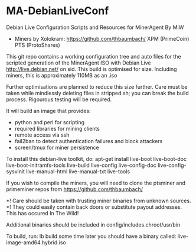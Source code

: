 MA-DebianLiveConf
=================

Debian Live Configuration Scripts and Resources for MinerAgent
By MiW
* Miners by Xolokram: https://github.com/thbaumbach/ XPM (PrimeCoin) PTS (ProtoShares)

This git repo contains a working configuration tree and auto files for the scripted generation of the MinerAgent ISO with Debian Live http://live.debian.net/ on sid.
This build is optimised for size. Including miners, this is approximately 110MB as an .iso

Further optimisations are planned to reduce this size further. Care must be taken while mindlessly deleting files in stripped.sh; you can break the build process. Rigourous testing will be required.

It will build an image that provides:
* python and perl for scripting
* required libraries for mining clients
* remote access via ssh
* fail2ban to detect authentication failures and block attackers
* screen/tmux for miner persistence

To install this debian-live toolkit, do:
apt-get install live-boot live-boot-doc live-boot-initramfs-tools live-build live-config live-config-doc live-config-sysvinit live-manual-html live-manual-txt live-tools

If you wish to compile the miners, you will need to clone the ptsminer and primeminer repos from https://github.com/thbaumbach/

*! Care should be taken with trusting miner binaries from unknown sources.
*! They could easily contain back doors or substitute payout addresses. This has occured In The Wild!

Additional binaries should be included in config/includes.chroot/usr/bin

To build, run: lb build
some time later you should have a binary called: live-image-amd64.hybrid.iso
